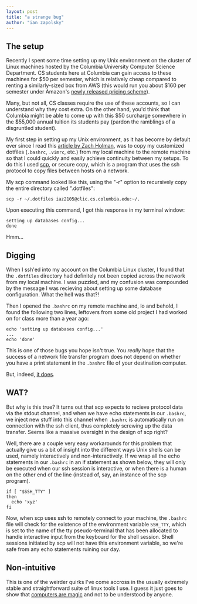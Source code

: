 ```yaml
---
layout: post
title: "a strange bug"
author: "ian zapolsky"
---
```


## The setup

Recently I spent some time setting up my Unix environment on the cluster of 
Linux machines hosted by the Columbia University Computer Science Department. 
CS students here at Columbia can gain access to these machines for $50 per 
semester, which is relatively cheap compared to renting a similarly-sized box 
from AWS (this would run you about $160 per semester under Amazon's [newly 
released pricing scheme][awsprice]). 

Many, but not all, CS classes require the use of these accounts, so I can 
understand why they cost extra. On the other hand, you'd think that Columbia 
might be able to come up with this $50 surcharge somewhere in the $55,000 
annual tuition its students pay (pardon the ramblings of a disgruntled 
student).

My first step in setting up my Unix environment, as it has become by default 
ever since I read this [article by Zach Holman][dotfiles], was to copy my 
customized dotfiles (`.bashrc`, `.vimrc`, etc.) from my local machine to the remote 
machine so that I could quickly and easily achieve continuity between my 
setups. To do this I used [scp][scp], or secure copy, which is a program that 
uses the ssh protocol to copy files between hosts on a network. 

My scp command looked like this, using the "-r" option to recursively copy the 
entire directory called ".dotfiles":

```
scp -r ~/.dotfiles iaz2105@clic.cs.columbia.edu:~/.
```

Upon executing this command, I got this response in my terminal window:
    
```
setting up databases config...
done 
```

Hmm...

## Digging

When I ssh'ed into my account on the Columbia Linux cluster, I found that the 
`.dotfiles` directory had definitely not been copied across the network from my 
local machine. I was puzzled, and my confusion was compounded by the message I 
was recieving about setting up some database configuration. What the hell was 
that?!

Then I opened the `.bashrc` on my remote machine and, lo and behold, I found the
following two lines, leftovers from some old project I had worked on for class
more than a year ago:

```
echo 'setting up databases config...'
...
echo 'done'
```

This is one of those bugs you hope isn't true. You *really* hope that the 
success of a network file transfer program does not depend on whether you have 
a print statement in the `.bashrc` file of your destination computer. 

But, indeed, [it does][bug].

## WAT?

But why is this true? It turns out that scp expects to recieve protocol data 
via the stdout channel, and when we have echo statements in our `.bashrc`, we 
inject new stuff into this channel when `.bashrc` is automatically run on 
connection with the ssh client, thus completely screwing up the data transfer. 
Seems like a massive oversight in the design of scp right?

Well, there are a couple very easy workarounds for this problem that actually 
give us a bit of insight into the different ways Unix shells can be used, 
namely interactively and non-interactively. If we wrap all the echo statements
in our `.bashrc` in an if statement as shown below, they will only be executed 
when our ssh session is interactive, or when there is a human on the other end 
of the line (instead of, say, an instance of the scp program).

```
if [ "$SSH_TTY" ]
then
  echo 'xyz'
fi
```

Now, when scp uses ssh to remotely connect to your machine, the `.bashrc` file
will check for the existence of the environment variable `SSH_TTY`, which is 
set to the name of the tty pseudo-terminal that has been allocated to 
handle interactive input from the keyboard for the shell session. Shell 
sessions initiated by scp will not have this environment variable, so we're 
safe from any echo statements ruining our day.

## Non-intuitive

This is one of the weirder quirks I've come accross in the usually extremely
stable and straightforward suite of linux tools I use. I guess it just
goes to show that [computers are magic][magic] and not to be understood by 
anyone.

[scp]:http://www.linuxmanpages.com/man1/ssh.1.php
[ssh]:http://www.linuxmanpages.com/man1/scp.1.php
[awsprice]:http://aws.amazon.com/ec2/pricing/effective-april-2014/
[dotfiles]:http://zachholman.com/2010/08/dotfiles-are-meant-to-be-forked/
[bug]:https://bugzilla.redhat.com/show_bug.cgi?id=20527
[magic]:http://james.hamsterrepublic.com/technomancy/

